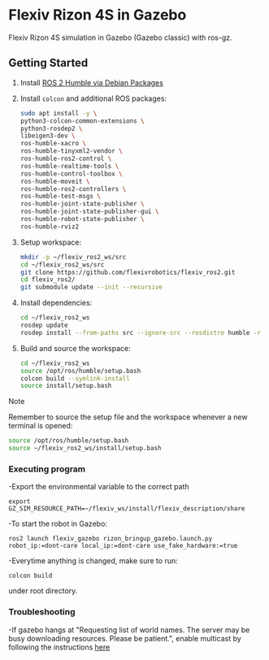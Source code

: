 # Flexiv Rizon 4S in Gazebo

Flexiv Rizon 4S simulation in Gazebo (Gazebo classic) with ros-gz.


## Getting Started
1. Install [ROS 2 Humble via Debian Packages](https://docs.ros.org/en/humble/Installation/Ubuntu-Install-Debians.html)

2. Install `colcon` and additional ROS packages:

   ```bash
   sudo apt install -y \
   python3-colcon-common-extensions \
   python3-rosdep2 \
   libeigen3-dev \
   ros-humble-xacro \
   ros-humble-tinyxml2-vendor \
   ros-humble-ros2-control \
   ros-humble-realtime-tools \
   ros-humble-control-toolbox \
   ros-humble-moveit \
   ros-humble-ros2-controllers \
   ros-humble-test-msgs \
   ros-humble-joint-state-publisher \
   ros-humble-joint-state-publisher-gui \
   ros-humble-robot-state-publisher \
   ros-humble-rviz2
   ```

3. Setup workspace:

   ```bash
   mkdir -p ~/flexiv_ros2_ws/src
   cd ~/flexiv_ros2_ws/src
   git clone https://github.com/flexivrobotics/flexiv_ros2.git
   cd flexiv_ros2/
   git submodule update --init --recursive
   ```

4. Install dependencies:

   ```bash
   cd ~/flexiv_ros2_ws
   rosdep update
   rosdep install --from-paths src --ignore-src --rosdistro humble -r -y
   ```

5. Build and source the workspace:

   ```bash
   cd ~/flexiv_ros2_ws
   source /opt/ros/humble/setup.bash
   colcon build --symlink-install
   source install/setup.bash
   ```

> [!NOTE]
> Remember to source the setup file and the workspace whenever a new terminal is opened:
> ```bash
> source /opt/ros/humble/setup.bash
> source ~/flexiv_ros2_ws/install/setup.bash
> ```

### Executing program
-Export the environmental variable to the correct path
```
export GZ_SIM_RESOURCE_PATH=~/flexiv_ws/install/flexiv_description/share
```
-To start the robot in Gazebo:
```
ros2 launch flexiv_gazebo rizon_bringup_gazebo.launch.py robot_ip:=dont-care local_ip:=dont-care use_fake_hardware:=true
```
-Everytime anything is changed, make sure to run:
```
colcon build
```
under root directory.

### Troubleshooting
-If gazebo hangs at "Requesting list of world names. The server may be busy downloading resources. Please be patient.", enable multicast by following the instructions [here](https://docs.ros.org/en/humble/How-To-Guides/Installation-Troubleshooting.html)

